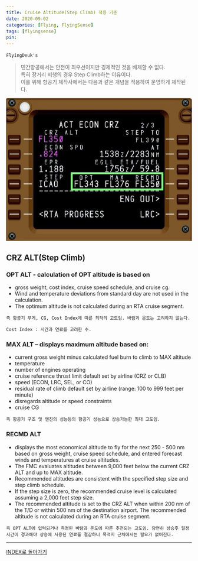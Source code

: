 ```yaml
---
title: Cruise Altitude(Step Climb) 적용 기준
date: 2020-09-02
categories: [Flying, FlyingSense]
tags: [flyingsense]
pin:
---
```


`FlyingDeuk's`
> 민간항공에서는 안전이 최우선이지만 경제적인 것을 배제할 수 없다. <br>
특히 장거리 비행의 경우 Step Climb하는 이유이다. <br>
이를 위해 항공기 제작사에서는 다음과 같은 개념을 적용하여 운영하게 제작된다. <br>

![crz](/img/flying/sense/crz.jpg)

## CRZ ALT(Step Climb)

### OPT ALT - calculation of OPT altitude is based on
- gross weight, cost index, cruise speed schedule, and cruise cg.
- Wind and temperature deviations from standard day are not used in the calculation.
- The optimum altitude is not calculated during an RTA cruise segment.

`즉 항공기 무게, CG, Cost Index에 따른 최적의 고도임. 바람과 온도는 고려하지 않는다.`

    Cost Index : 시간과 연료를 고려한 수.


### MAX ALT – displays maximum altitude based on:
- current gross weight minus calculated fuel burn to climb to MAX altitude
- temperature
- number of engines operating
- cruise reference thrust limit default set by airline (CRZ or CLB)
- speed (ECON, LRC, SEL, or CO)
- residual rate of climb default set by airline (range: 100 to 999 feet per minute)
- disregards altitude or speed constraints
- cruise CG

`즉 항공기 구조 및 엔진의 성능등의 항공기 성능으로 상승가능한 최대 고도임.`

### RECMD ALT
- displays the most economical altitude to fly for the next 250 - 500 nm based on gross weight, cruise speed schedule, and entered forecast winds and temperatures at cruise altitudes.
- The FMC evaluates altitudes between 9,000 feet below the current CRZ ALT and up to MAX altitude.
- Recommended altitudes are consistent with the specified step size and step climb schedule.
- If the step size is zero, the recommended cruise level is calculated assuming a 2,000 feet step size.
- The recommended altitude is set to the CRZ ALT when within 200 nm of the T/D or within 500 nm of the destination airport. The recommended altitude is not calculated during an RTA cruise segment.

`즉 OPT ALT에 입력되거나 측정된 바람과 온도에 따른 추천되는 고도임. 당연히 상승후 일정시간이 경과해야 상승에 사용된 연료를 절감하니 목적지 근처에서는 필요가 없어진다.`

-------

[INDEX로 돌아가기](/categories/flyingsense/)

